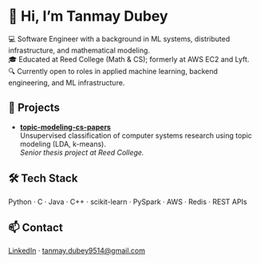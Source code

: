 # 👋 Hi, I’m Tanmay Dubey

💻 Software Engineer with a background in ML systems, distributed infrastructure, and mathematical modeling.  
🎓 Educated at Reed College (Math & CS); formerly at AWS EC2 and Lyft.  
🔍 Currently open to roles in applied machine learning, backend engineering, and ML infrastructure.  

## 🔧 Projects
- **[topic-modeling-cs-papers](https://github.com/yourname/topic-modeling-cs-papers)**  
  Unsupervised classification of computer systems research using topic modeling (LDA, k-means).  
  *Senior thesis project at Reed College.*

[- *(Add one small ML tool, even if experimental — e.g., notebook that demonstrates clustering or data cleaning)*]: #

## 🛠️ Tech Stack
Python · C · Java · C++ · scikit-learn · PySpark · AWS · Redis · REST APIs

## 📫 Contact
[LinkedIn](https://linkedin.com/in/tanmay-dubey) · tanmay.dubey9514@gmail.com
